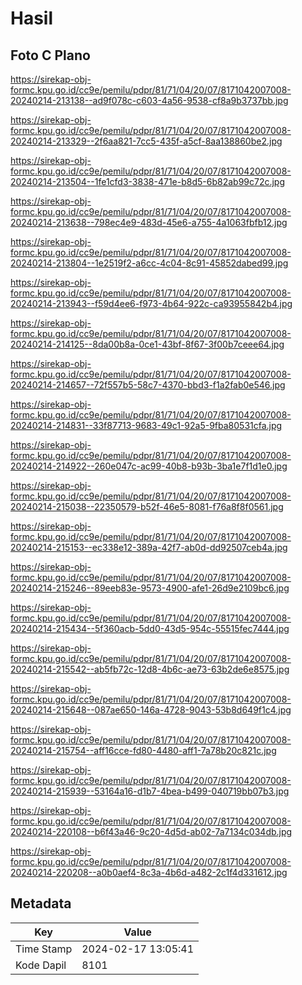 # Hasil

## Foto C Plano

https://sirekap-obj-formc.kpu.go.id/cc9e/pemilu/pdpr/81/71/04/20/07/8171042007008-20240214-213138--ad9f078c-c603-4a56-9538-cf8a9b3737bb.jpg

https://sirekap-obj-formc.kpu.go.id/cc9e/pemilu/pdpr/81/71/04/20/07/8171042007008-20240214-213329--2f6aa821-7cc5-435f-a5cf-8aa138860be2.jpg

https://sirekap-obj-formc.kpu.go.id/cc9e/pemilu/pdpr/81/71/04/20/07/8171042007008-20240214-213504--1fe1cfd3-3838-471e-b8d5-6b82ab99c72c.jpg

https://sirekap-obj-formc.kpu.go.id/cc9e/pemilu/pdpr/81/71/04/20/07/8171042007008-20240214-213638--798ec4e9-483d-45e6-a755-4a1063fbfb12.jpg

https://sirekap-obj-formc.kpu.go.id/cc9e/pemilu/pdpr/81/71/04/20/07/8171042007008-20240214-213804--1e2519f2-a6cc-4c04-8c91-45852dabed99.jpg

https://sirekap-obj-formc.kpu.go.id/cc9e/pemilu/pdpr/81/71/04/20/07/8171042007008-20240214-213943--f59d4ee6-f973-4b64-922c-ca93955842b4.jpg

https://sirekap-obj-formc.kpu.go.id/cc9e/pemilu/pdpr/81/71/04/20/07/8171042007008-20240214-214125--8da00b8a-0ce1-43bf-8f67-3f00b7ceee64.jpg

https://sirekap-obj-formc.kpu.go.id/cc9e/pemilu/pdpr/81/71/04/20/07/8171042007008-20240214-214657--72f557b5-58c7-4370-bbd3-f1a2fab0e546.jpg

https://sirekap-obj-formc.kpu.go.id/cc9e/pemilu/pdpr/81/71/04/20/07/8171042007008-20240214-214831--33f87713-9683-49c1-92a5-9fba80531cfa.jpg

https://sirekap-obj-formc.kpu.go.id/cc9e/pemilu/pdpr/81/71/04/20/07/8171042007008-20240214-214922--260e047c-ac99-40b8-b93b-3ba1e7f1d1e0.jpg

https://sirekap-obj-formc.kpu.go.id/cc9e/pemilu/pdpr/81/71/04/20/07/8171042007008-20240214-215038--22350579-b52f-46e5-8081-f76a8f8f0561.jpg

https://sirekap-obj-formc.kpu.go.id/cc9e/pemilu/pdpr/81/71/04/20/07/8171042007008-20240214-215153--ec338e12-389a-42f7-ab0d-dd92507ceb4a.jpg

https://sirekap-obj-formc.kpu.go.id/cc9e/pemilu/pdpr/81/71/04/20/07/8171042007008-20240214-215246--89eeb83e-9573-4900-afe1-26d9e2109bc6.jpg

https://sirekap-obj-formc.kpu.go.id/cc9e/pemilu/pdpr/81/71/04/20/07/8171042007008-20240214-215434--5f360acb-5dd0-43d5-954c-55515fec7444.jpg

https://sirekap-obj-formc.kpu.go.id/cc9e/pemilu/pdpr/81/71/04/20/07/8171042007008-20240214-215542--ab5fb72c-12d8-4b6c-ae73-63b2de6e8575.jpg

https://sirekap-obj-formc.kpu.go.id/cc9e/pemilu/pdpr/81/71/04/20/07/8171042007008-20240214-215648--087ae650-146a-4728-9043-53b8d649f1c4.jpg

https://sirekap-obj-formc.kpu.go.id/cc9e/pemilu/pdpr/81/71/04/20/07/8171042007008-20240214-215754--aff16cce-fd80-4480-aff1-7a78b20c821c.jpg

https://sirekap-obj-formc.kpu.go.id/cc9e/pemilu/pdpr/81/71/04/20/07/8171042007008-20240214-215939--53164a16-d1b7-4bea-b499-040719bb07b3.jpg

https://sirekap-obj-formc.kpu.go.id/cc9e/pemilu/pdpr/81/71/04/20/07/8171042007008-20240214-220108--b6f43a46-9c20-4d5d-ab02-7a7134c034db.jpg

https://sirekap-obj-formc.kpu.go.id/cc9e/pemilu/pdpr/81/71/04/20/07/8171042007008-20240214-220208--a0b0aef4-8c3a-4b6d-a482-2c1f4d331612.jpg


## Metadata

| Key        | Value               |
| ---------- | ------------------- |
| Time Stamp | 2024-02-17 13:05:41 |
| Kode Dapil | 8101                |



